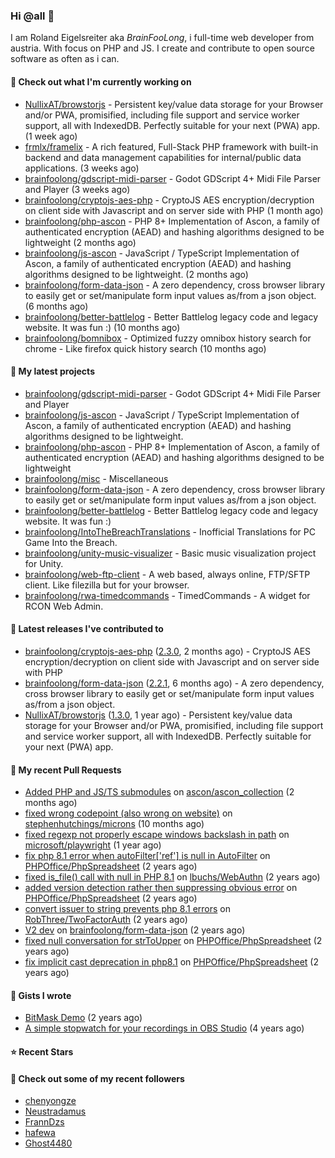 ### Hi @all 👋

I am Roland Eigelsreiter aka _BrainFooLong_, i full-time web developer from austria. With focus on PHP and JS. I create and contribute to open source software as often as i can.


#### 👷 Check out what I'm currently working on

- [NullixAT/browstorjs](https://github.com/NullixAT/browstorjs) - Persistent key/value data storage for your Browser and/or PWA, promisified, including file support and service worker support, all with IndexedDB. Perfectly suitable for your next (PWA) app. (1 week ago)
- [frmlx/framelix](https://github.com/frmlx/framelix) - A rich featured, Full-Stack PHP framework with built-in backend and data management capabilities for internal/public data applications. (3 weeks ago)
- [brainfoolong/gdscript-midi-parser](https://github.com/brainfoolong/gdscript-midi-parser) - Godot GDScript 4&#43; Midi File Parser and Player (3 weeks ago)
- [brainfoolong/cryptojs-aes-php](https://github.com/brainfoolong/cryptojs-aes-php) - CryptoJS AES encryption/decryption on client side with Javascript and on server side with PHP (1 month ago)
- [brainfoolong/php-ascon](https://github.com/brainfoolong/php-ascon) - PHP 8&#43; Implementation of Ascon, a family of authenticated encryption (AEAD) and hashing algorithms designed to be lightweight (2 months ago)
- [brainfoolong/js-ascon](https://github.com/brainfoolong/js-ascon) - JavaScript / TypeScript Implementation of Ascon, a family of authenticated encryption (AEAD) and hashing algorithms designed to be lightweight. (2 months ago)
- [brainfoolong/form-data-json](https://github.com/brainfoolong/form-data-json) - A zero dependency, cross browser library to easily get or set/manipulate form input values as/from a json object. (6 months ago)
- [brainfoolong/better-battlelog](https://github.com/brainfoolong/better-battlelog) - Better Battlelog legacy code and legacy website. It was fun :) (10 months ago)
- [brainfoolong/bomnibox](https://github.com/brainfoolong/bomnibox) - Optimized fuzzy omnibox history search for chrome - Like firefox quick history search (10 months ago)

#### 🌱 My latest projects

- [brainfoolong/gdscript-midi-parser](https://github.com/brainfoolong/gdscript-midi-parser) - Godot GDScript 4&#43; Midi File Parser and Player
- [brainfoolong/js-ascon](https://github.com/brainfoolong/js-ascon) - JavaScript / TypeScript Implementation of Ascon, a family of authenticated encryption (AEAD) and hashing algorithms designed to be lightweight.
- [brainfoolong/php-ascon](https://github.com/brainfoolong/php-ascon) - PHP 8&#43; Implementation of Ascon, a family of authenticated encryption (AEAD) and hashing algorithms designed to be lightweight
- [brainfoolong/misc](https://github.com/brainfoolong/misc) - Miscellaneous
- [brainfoolong/form-data-json](https://github.com/brainfoolong/form-data-json) - A zero dependency, cross browser library to easily get or set/manipulate form input values as/from a json object.
- [brainfoolong/better-battlelog](https://github.com/brainfoolong/better-battlelog) - Better Battlelog legacy code and legacy website. It was fun :)
- [brainfoolong/IntoTheBreachTranslations](https://github.com/brainfoolong/IntoTheBreachTranslations) - Inofficial Translations for PC Game Into the Breach.
- [brainfoolong/unity-music-visualizer](https://github.com/brainfoolong/unity-music-visualizer) - Basic music visualization project for Unity.
- [brainfoolong/web-ftp-client](https://github.com/brainfoolong/web-ftp-client) - A web based, always online, FTP/SFTP client. Like filezilla but for your browser.
- [brainfoolong/rwa-timedcommands](https://github.com/brainfoolong/rwa-timedcommands) - TimedCommands - A widget for RCON Web Admin.

#### 🔭 Latest releases I've contributed to

- [brainfoolong/cryptojs-aes-php](https://github.com/brainfoolong/cryptojs-aes-php) ([2.3.0](https://github.com/brainfoolong/cryptojs-aes-php/releases/tag/2.3.0), 2 months ago) - CryptoJS AES encryption/decryption on client side with Javascript and on server side with PHP
- [brainfoolong/form-data-json](https://github.com/brainfoolong/form-data-json) ([2.2.1](https://github.com/brainfoolong/form-data-json/releases/tag/2.2.1), 6 months ago) - A zero dependency, cross browser library to easily get or set/manipulate form input values as/from a json object.
- [NullixAT/browstorjs](https://github.com/NullixAT/browstorjs) ([1.3.0](https://github.com/NullixAT/browstorjs/releases/tag/1.3.0), 1 year ago) - Persistent key/value data storage for your Browser and/or PWA, promisified, including file support and service worker support, all with IndexedDB. Perfectly suitable for your next (PWA) app.

#### 🔨 My recent Pull Requests

- [Added PHP and JS/TS submodules](https://github.com/ascon/ascon_collection/pull/2) on [ascon/ascon_collection](https://github.com/ascon/ascon_collection) (2 months ago)
- [fixed wrong codepoint (also wrong on website)](https://github.com/stephenhutchings/microns/pull/22) on [stephenhutchings/microns](https://github.com/stephenhutchings/microns) (10 months ago)
- [fixed regexp not properly escape windows backslash in path](https://github.com/microsoft/playwright/pull/17690) on [microsoft/playwright](https://github.com/microsoft/playwright) (1 year ago)
- [fix php 8.1 error when autoFilter[&#39;ref&#39;] is null in AutoFilter](https://github.com/PHPOffice/PhpSpreadsheet/pull/2596) on [PHPOffice/PhpSpreadsheet](https://github.com/PHPOffice/PhpSpreadsheet) (2 years ago)
- [fixed is_file() call with null in PHP 8.1](https://github.com/lbuchs/WebAuthn/pull/53) on [lbuchs/WebAuthn](https://github.com/lbuchs/WebAuthn) (2 years ago)
- [added version detection rather then suppressing obvious error](https://github.com/PHPOffice/PhpSpreadsheet/pull/2438) on [PHPOffice/PhpSpreadsheet](https://github.com/PHPOffice/PhpSpreadsheet) (2 years ago)
- [convert issuer to string prevents php 8.1 errors](https://github.com/RobThree/TwoFactorAuth/pull/83) on [RobThree/TwoFactorAuth](https://github.com/RobThree/TwoFactorAuth) (2 years ago)
- [V2 dev](https://github.com/brainfoolong/form-data-json/pull/19) on [brainfoolong/form-data-json](https://github.com/brainfoolong/form-data-json) (2 years ago)
- [fixed null conversation for strToUpper](https://github.com/PHPOffice/PhpSpreadsheet/pull/2292) on [PHPOffice/PhpSpreadsheet](https://github.com/PHPOffice/PhpSpreadsheet) (2 years ago)
- [fix implicit cast deprecation in php8.1](https://github.com/PHPOffice/PhpSpreadsheet/pull/2210) on [PHPOffice/PhpSpreadsheet](https://github.com/PHPOffice/PhpSpreadsheet) (2 years ago)

#### 📓 Gists I wrote

- [BitMask Demo](https://gist.github.com/4c30bdf9d94acfa4d2f61f0ae932ef71) (2 years ago)
- [A simple stopwatch for your recordings in OBS Studio](https://gist.github.com/5750da1529a88c6c4a125b0a157c5d46) (4 years ago)

#### ⭐ Recent Stars


#### 👯 Check out some of my recent followers

- [chenyongze](https://github.com/chenyongze)
- [Neustradamus](https://github.com/Neustradamus)
- [FrannDzs](https://github.com/FrannDzs)
- [hafewa](https://github.com/hafewa)
- [Ghost4480](https://github.com/Ghost4480)
